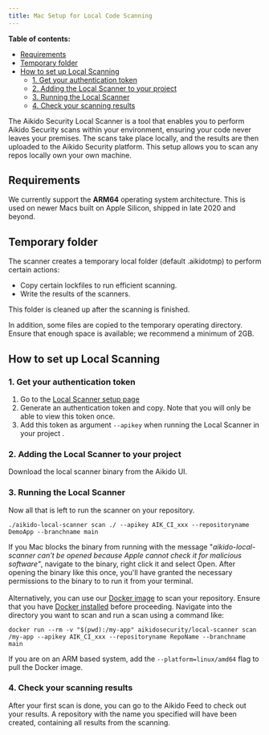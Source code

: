 ```yaml
---
title: Mac Setup for Local Code Scanning
---
```


**Table of contents:**
- [Requirements](#requirements)
- [Temporary folder​](#temporary-folder)
- [How to set up Local Scanning](#how-to-set-up-local-scanning)
  - [1. Get your authentication token](#1-get-your-authentication-token)
  - [2. Adding the Local Scanner to your project](#2-adding-the-local-scanner-to-your-project)
  - [3. Running the Local Scanner](#3-running-the-local-scanner)
  - [4. Check your scanning results](#4-check-your-scanning-results)


The Aikido Security Local Scanner is a tool that enables you to perform Aikido Security scans within your environment, ensuring your code never leaves your premises. The scans take place locally, and the results are then uploaded to the Aikido Security platform. This setup allows you to scan any repos locally own your own machine. 

## Requirements

We currently support the **ARM64** operating system architecture. This is used on newer Macs built on Apple Silicon, shipped in late 2020 and beyond.

## Temporary folder​

The scanner creates a temporary local folder (default .aikidotmp) to perform certain actions:

- Copy certain lockfiles to run efficient scanning.
- Write the results of the scanners.

This folder is cleaned up after the scanning is finished.

In addition, some files are copied to the temporary operating directory. Ensure that enough space is available; we recommend a minimum of 2GB.​

## How to set up Local Scanning

### 1. Get your authentication token

1. Go to the [Local Scanner setup page](https://app.aikido.dev/settings/integrations/localscan)
2. Generate an authentication token and copy. Note that you will only be able to view this token once.
3. Add this token as argument `--apikey` when running the Local Scanner in your project .

### 2. Adding the Local Scanner to your project

Download the local scanner binary from the Aikido UI.

### 3. Running the Local Scanner

Now all that is left to run the scanner on your repository.

```
./aikido-local-scanner scan ./ --apikey AIK_CI_xxx --repositoryname DemoApp --branchname main
```

If you Mac blocks the binary from running with the message "*aikido-local-scanner can’t be opened because Apple cannot check it for malicious software"*, navigate to the binary, right click it and select Open. After opening the binary like this once, you'll have granted the necessary permissions to the binary to to run it from your terminal.\
\
Alternatively, you can use our [Docker image](https://hub.docker.com/r/aikidosecurity/local-scanner) to scan your repository. Ensure that you have [Docker installed](https://docs.docker.com/desktop/) before proceeding. Navigate into the directory you want to scan and  run a scan using a command like:

```
docker run --rm -v "$(pwd):/my-app" aikidosecurity/local-scanner scan /my-app --apikey AIK_CI_xxx --repositoryname RepoName --branchname main
```

If you are on an ARM based system, add the `--platform=linux/amd64` flag to pull the Docker image.

### 4. Check your scanning results

After your first scan is done, you can go to the Aikido Feed to check out your results. A repository with the name you specified will have been created, containing all results from the scanning.
